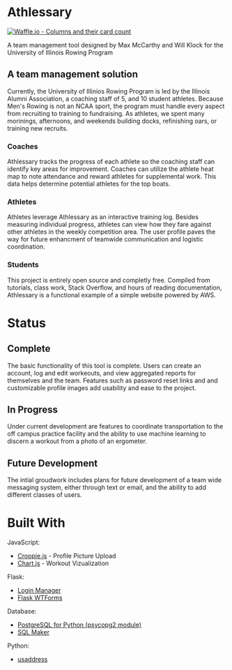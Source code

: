 # Athlessary

[![Waffle.io - Columns and their card count](https://badge.waffle.io/SubSixSolutions/athlessary.svg?columns=all)](https://waffle.io/SubSixSolutions/athlessary)

A team management tool designed by Max McCarthy and Will Klock for the University of Illinois Rowing Program

## A team management solution

Currently, the University of Illinios Rowing Program is led by the Illinois Alumni Association, a coaching staff of 5, and 10 student athletes. Because Men's Rowing is not an NCAA sport, the program must handle every aspect from recruiting to training to fundraising. As athletes, we spent many morinings, afternoons, and weekends building docks, refinishing oars, or training new recruits.

### Coaches

Athlessary tracks the progress of each athlete so the coaching staff can identify key areas for improvement. Coaches can utilize the athlete heat map to note attendance and reward athletes for supplemental work. This data helps determine potential athletes for the top boats.

### Athletes

Athletes leverage Athlessary as an interactive training log. Besides measuring individual progress, athletes can view how they fare against other athletes in the weekly competition area. The user profile paves the way for future enhancment of teamwide communication and logistic coordination.

### Students

This project is entirely open source and completly free. Compiled from tutorials, class work, Stack Overflow, and hours of reading documentation, Athlessary is a functional example of a simple website powered by AWS.

# Status

## Complete

The basic functionality of this tool is complete. Users can create an account, log and edit workeouts, and view aggregated reports for themselves and the team. Features such as password reset links and and customizable profile images add usability and ease to the project.

## In Progress

Under current development are features to coordinate transportation to the off campus practice facility and the ability to use machine learning to discern a workout from a photo of an ergometer.

## Future Development

The intial groudwork includes plans for future development of a team wide messaging system, either through text or email, and the ability to add different classes of users.

# Built With

JavaScript:
- [Croppie.js](https://foliotek.github.io/Croppie/) - Profile Picture Upload
- [Chart.js](https://www.chartjs.org/) - Workout Vizualization

Flask:
- [Login Manager](https://flask-login.readthedocs.io/en/latest/)
- [Flask WTForms](https://flask-wtf.readthedocs.io/en/stable/)

Database:
- [PostgreSQL for Python (psycopg2 module)](http://initd.org/psycopg/docs/usage.html)
- [SQL Maker](http://initd.org/psycopg/docs/sql.html)

Python:
- [usaddress](https://github.com/datamade/usaddress)
